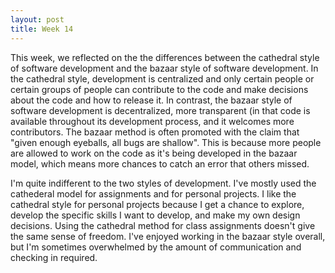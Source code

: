 ```yaml
---
layout: post
title: Week 14
---
```


This week, we reflected on the the differences between the cathedral style of software development and the bazaar style of software development. In the cathedral style, development is centralized and only certain people or certain groups of people can contribute to the code and make decisions about the code and how to release it. In contrast, the bazaar style of software development is decentralized, more transparent (in that code is available throughout its development process, and it welcomes more contributors. The bazaar method is often promoted with the claim that "given enough eyeballs, all bugs are shallow". This is because more people are allowed to work on the code as it's being developed in the bazaar model, which means more chances to catch an error that others missed.

I'm quite indifferent to the two styles of development. I've mostly used the cathederal model for assignments and for personal projects. I like the cathedral style for personal projects because I get a chance to explore, develop the specific skills I want to develop, and make my own design decisions. Using the cathedral method for class assignments doesn't give the same sense of freedom. I've enjoyed working in the bazaar style overall, but I'm sometimes overwhelmed by the amount of communication and checking in required. 
